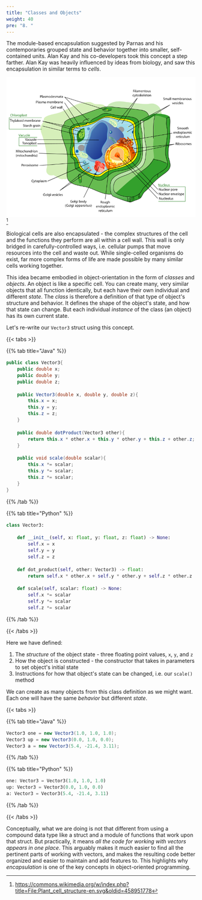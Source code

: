 ```yaml
---
title: "Classes and Objects"
weight: 40
pre: "8. "
---
```

The module-based encapsulation suggested by Parnas and his contemporaries grouped state and behavior together into smaller, self-contained units.  Alan Kay and his co-developers took this concept a step farther.  Alan Kay was heavily influenced by ideas from biology, and saw this encapsulation in similar terms to _cells_.  

![Typical Animal Cell](/images/2/2.8.1.png)[^1]

[^1]:https://commons.wikimedia.org/w/index.php?title=File:Plant_cell_structure-en.svg&oldid=458951778

Biological cells are also encapsulated - the complex structures of the cell and the functions they perform are all within a cell wall.  This wall is only bridged in carefully-controlled ways, i.e. cellular pumps that move resources into the cell and waste out. While single-celled organisms do exist, far more complex forms of life are made possible by many similar cells working together.

This idea became embodied in object-orientation in the form of _classes_ and _objects_.  An object is like a specific cell.  You can create many, very similar objects that all function identically, but each have their own individual and different _state_.  The _class_ is therefore a definition of that type of object's structure and behavior.  It defines the shape of the object's state, and how that state can change.  But each individual _instance_ of the class (an object) has its own current state.

Let's re-write our `Vector3` struct using this concept.

{{< tabs >}}

{{% tab title="Java" %}}

```java
public class Vector3{
    public double x;
    public double y;
    public double z;
    
    public Vector3(double x, double y, double z){
        this.x = x;
        this.y = y;
        this.z = z;
    }
    
    public double dotProduct(Vector3 other){
        return this.x * other.x + this.y * other.y + this.z + other.z;
    }
    
    public void scale(double scalar){
        this.x *= scalar;
        this.y *= scalar;
        this.z *= scalar;
    }
}
```

{{% /tab %}}

{{% tab title="Python" %}}

```python
class Vector3:
    
    def __init__(self, x: float, y: float, z: float) -> None:
        self.x = x
        self.y = y
        self.z = z
        
    def dot_product(self, other: Vector3) -> float:
        return self.x * other.x + self.y * other.y + self.z * other.z
    
    def scale(self, scalar: float) -> None:
        self.x *= scalar
        self.y *= scalar
        self.z *= scalar
```

{{% /tab %}}

{{< /tabs >}}

Here we have defined:

1. The _structure_ of the object state - three floating point values, `x`, `y`, and `z`
2. How the object is constructed - the constructor that takes in parameters to set object's initial state
3. Instructions for how that object's state can be changed, i.e. our `scale()` method

We can create as many objects from this class definition as we might want. Each one will have the same _behavior_ but different _state_.

{{< tabs >}}

{{% tab title="Java" %}}

```java
Vector3 one = new Vector3(1.0, 1.0, 1.0);
Vector3 up = new Vector3(0.0, 1.0, 0.0);
Vector3 a = new Vector3(5.4, -21.4, 3.11);
```

{{% /tab %}}

{{% tab title="Python" %}}

```python
one: Vector3 = Vector3(1.0, 1.0, 1.0)
up: Vector3 = Vector3(0.0, 1.0, 0.0)
a: Vector3 = Vector3(5.4, -21.4, 3.11)
```

{{% /tab %}}

{{< /tabs >}}


Conceptually, what we are doing is not that different from using a compound data type like a struct and a module of functions that work upon that struct.  But practically, it means _all the code for working with vectors appears in one place_.  This arguably makes it much easier to find all the pertinent parts of working with vectors, and makes the resulting code better organized and easier to maintain and add features to. This highlights why _encapsulation_ is one of the key concepts in object-oriented programming.
